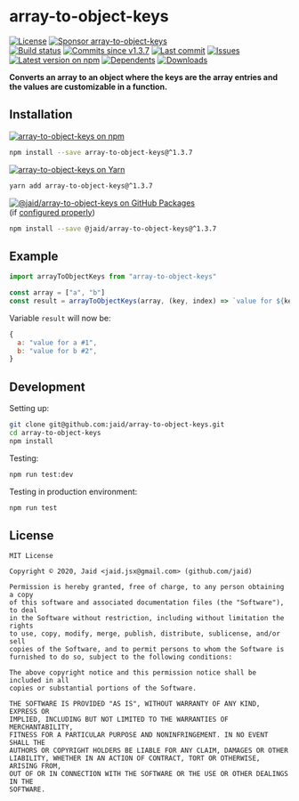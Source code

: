 # array-to-object-keys


<a href="https://raw.githubusercontent.com/jaid/array-to-object-keys/master/license.txt"><img src="https://img.shields.io/github/license/jaid/array-to-object-keys?style=flat-square" alt="License"/></a> <a href="https://github.com/sponsors/jaid"><img src="https://img.shields.io/badge/<3-Sponsor-FF45F1?style=flat-square" alt="Sponsor array-to-object-keys"/></a>  
<a href="https://actions-badge.atrox.dev/jaid/array-to-object-keys/goto"><img src="https://img.shields.io/endpoint.svg?style=flat-square&url=https%3A%2F%2Factions-badge.atrox.dev%2Fjaid%2Farray-to-object-keys%2Fbadge" alt="Build status"/></a> <a href="https://github.com/jaid/array-to-object-keys/commits"><img src="https://img.shields.io/github/commits-since/jaid/array-to-object-keys/v1.3.7?style=flat-square&logo=github" alt="Commits since v1.3.7"/></a> <a href="https://github.com/jaid/array-to-object-keys/commits"><img src="https://img.shields.io/github/last-commit/jaid/array-to-object-keys?style=flat-square&logo=github" alt="Last commit"/></a> <a href="https://github.com/jaid/array-to-object-keys/issues"><img src="https://img.shields.io/github/issues/jaid/array-to-object-keys?style=flat-square&logo=github" alt="Issues"/></a>  
<a href="https://npmjs.com/package/array-to-object-keys"><img src="https://img.shields.io/npm/v/array-to-object-keys?style=flat-square&logo=npm&label=latest%20version" alt="Latest version on npm"/></a> <a href="https://github.com/jaid/array-to-object-keys/network/dependents"><img src="https://img.shields.io/librariesio/dependents/npm/array-to-object-keys?style=flat-square&logo=npm" alt="Dependents"/></a> <a href="https://npmjs.com/package/array-to-object-keys"><img src="https://img.shields.io/npm/dm/array-to-object-keys?style=flat-square&logo=npm" alt="Downloads"/></a>

**Converts an array to an object where the keys are the array entries and the values are customizable in a function.**





## Installation

<a href="https://npmjs.com/package/array-to-object-keys"><img src="https://img.shields.io/badge/npm-array--to--object--keys-C23039?style=flat-square&logo=npm" alt="array-to-object-keys on npm"/></a>

```bash
npm install --save array-to-object-keys@^1.3.7
```

<a href="https://yarnpkg.com/package/array-to-object-keys"><img src="https://img.shields.io/badge/Yarn-array--to--object--keys-2F8CB7?style=flat-square&logo=yarn&logoColor=white" alt="array-to-object-keys on Yarn"/></a>

```bash
yarn add array-to-object-keys@^1.3.7
```

<a href="https://github.com/jaid/array-to-object-keys/packages"><img src="https://img.shields.io/badge/GitHub Packages-@jaid/array--to--object--keys-24282e?style=flat-square&logo=github" alt="@jaid/array-to-object-keys on GitHub Packages"/></a>  
(if [configured properly](https://help.github.com/en/github/managing-packages-with-github-packages/configuring-npm-for-use-with-github-packages))

```bash
npm install --save @jaid/array-to-object-keys@^1.3.7
```



## Example

```javascript
import arrayToObjectKeys from "array-to-object-keys"

const array = ["a", "b"]
const result = arrayToObjectKeys(array, (key, index) => `value for ${key} #${index + 1}`)
```

Variable `result` will now be:

```javascript
{
  a: "value for a #1",
  b: "value for b #2",
}
```













## Development



Setting up:
```bash
git clone git@github.com:jaid/array-to-object-keys.git
cd array-to-object-keys
npm install
```
Testing:
```bash
npm run test:dev
```
Testing in production environment:
```bash
npm run test
```


## License
```text
MIT License

Copyright © 2020, Jaid <jaid.jsx@gmail.com> (github.com/jaid)

Permission is hereby granted, free of charge, to any person obtaining a copy
of this software and associated documentation files (the "Software"), to deal
in the Software without restriction, including without limitation the rights
to use, copy, modify, merge, publish, distribute, sublicense, and/or sell
copies of the Software, and to permit persons to whom the Software is
furnished to do so, subject to the following conditions:

The above copyright notice and this permission notice shall be included in all
copies or substantial portions of the Software.

THE SOFTWARE IS PROVIDED "AS IS", WITHOUT WARRANTY OF ANY KIND, EXPRESS OR
IMPLIED, INCLUDING BUT NOT LIMITED TO THE WARRANTIES OF MERCHANTABILITY,
FITNESS FOR A PARTICULAR PURPOSE AND NONINFRINGEMENT. IN NO EVENT SHALL THE
AUTHORS OR COPYRIGHT HOLDERS BE LIABLE FOR ANY CLAIM, DAMAGES OR OTHER
LIABILITY, WHETHER IN AN ACTION OF CONTRACT, TORT OR OTHERWISE, ARISING FROM,
OUT OF OR IN CONNECTION WITH THE SOFTWARE OR THE USE OR OTHER DEALINGS IN THE
SOFTWARE.
```
